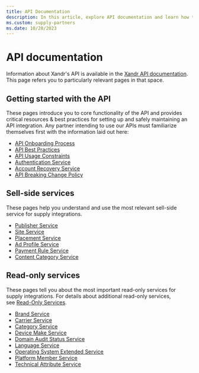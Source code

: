 ```yaml
---
title: API Documentation
description: In this article, explore API documentation and learn how to get started with the sell-side and read-only API services.
ms.custom: supply-partners
ms.date: 10/28/2023
---
```


# API documentation

Information about Xandr's API is available in the [Xandr API documentation](../digital-platform-api/index.yml). This page refers you to particularly relevant pages in that space.

## Getting started with the API

These pages introduce you to core functionality of the API and provides critical resources & best practices for setting up and safely maintaining an API integration. Any partner intending to use our APIs must familiarize themselves first with the information laid out here:

- [API Onboarding Process](../digital-platform-api/api-onboarding-process.md)
- [API Best Practices](../digital-platform-api/api-best-practices.md)
- [API Usage Constraints](../digital-platform-api/api-usage-constraints.md)
- [Authentication Service](../digital-platform-api/authentication-service.md)
- [Account Recovery Service](../digital-platform-api/account-recovery-service.md)
- [API Breaking Change Policy](../digital-platform-api/breaking-changes.md)

## Sell-side services

These pages help you understand and use the most relevant sell-side service for supply integrations.

- [Publisher Service](../digital-platform-api/publisher-service.md)
- [Site Service](../digital-platform-api/site-service.md)
- [Placement Service](../digital-platform-api/placement-service.md)
- [Ad Profile Service](../digital-platform-api/ad-profile-service.md)
- [Payment Rule Service](../digital-platform-api/payment-rule-service.md)
- [Content Category Service](../digital-platform-api/content-category-service.md)

## Read-only services

These pages tell you about the most important read-only services for supply integrations. For details about additional read-only services,
see [Read-Only Services](../digital-platform-api/read-only-services.md).

- [Brand Service](../digital-platform-api/brand-service.md)
- [Carrier Service](../digital-platform-api/carrier-service.md)
- [Category Service](../digital-platform-api/category-service.md)
- [Device Make Service](../digital-platform-api/device-make-service.md)
- [Domain Audit Status Service](../digital-platform-api/domain-audit-status-service.md)
- [Language Service](../digital-platform-api/language-service.md)
- [Operating System Extended Service](../digital-platform-api/operating-system-extended-service.md)
- [Platform Member Service](../digital-platform-api/platform-member-service.md)
- [Technical Attribute Service](../digital-platform-api/technical-attribute-service.md)
